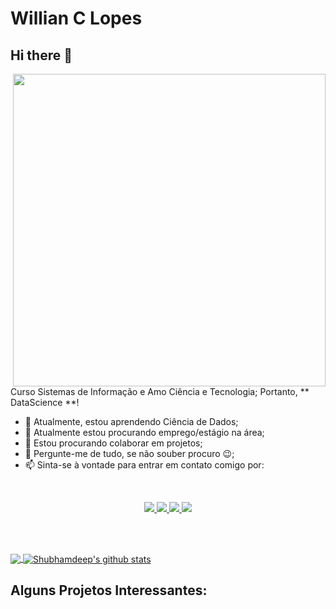 # Willian C Lopes

## Hi there 👋

<!--
**willianclopes/willianclopes** is a ✨ _special_ ✨ repository because its `README.md` (this file) appears on your GitHub profile.

Here are some ideas to get you started:

- 🔭 I’m currently working on ...
- 🌱 I’m currently learning ...
- 👯 I’m looking to collaborate on ...
- 🤔 I’m looking for help with ...
- 💬 Ask me about ...
- 📫 How to reach me: ...
- 😄 Pronouns: ...
- ⚡ Fun fact: ...
-->

<img src="https://media2.giphy.com/media/dWesBcTLavkZuG35MI/giphy.gif?cid=ecf05e47e8919723cba974ce3745352c73de740e04e7742f&rid=giphy.gif" min-width="500px" max-width="500px" width="500px" align="right">

<br>

<p>  
  
Curso Sistemas de Informação e Amo Ciência e Tecnologia; Portanto, ** DataScience **!

- 🌱 Atualmente, estou aprendendo Ciência de Dados;
- 🔭 Atualmente estou procurando emprego/estágio na área;
- 👯 Estou procurando colaborar em projetos;
- 💬 Pergunte-me de tudo, se não souber procuro 😉;
- 📫 Sinta-se à vontade para entrar em contato comigo por:

</p>

<br>

<p align="center"> 
  
  <a href="https://github.com/willianclopes" alt="GitHub">
    <img src="https://img.shields.io/badge/-GitHub-000?style=flat&logo=Github&logoColor=white" />
  </a>
    <a href="https://medium.com/@willclopes" alt="medium">
    <img src="https://img.shields.io/badge/-Medium-fff?style=flat&logo=Medium&logoColor=black" />
  </a>
  <a href="https://www.linkedin.com/in/willclopes/" alt="LinkedIn">
    <img src="https://img.shields.io/badge/-LinkedIn-blue?style=flat&logo=Linkedin&logoColor=white" />
  </a>
  <a href="https://mailto:willclopes@gmail.com">
   <img src="https://img.shields.io/badge/-Gmail-c14438?style=flat&logo=Gmail&logoColor=white" />
  </a>
  
</p>

<br><br>

<p>
<a href="https://github.com/willianclopes">
<img align="center" src="https://github-readme-stats.vercel.app/api/top-langs/?username=willianclopes&&langs_count=3&theme=tokyonight&hide_langs_below=1" />
</a>

<a href="https://github.com/willianclopes">
<img align="center" src="https://github-readme-stats.vercel.app/api?username=willianclopes&show_icons=true&theme=tokyonight&line_height=27" alt="Shubhamdeep's github stats"/>
</a>
</p>



## Alguns Projetos Interessantes:


<!--
* **Business opportunities with Airbnb data in San Francisco (USA):** [Link](https://github.com/diegopescoalcalde/portfolio/blob/master/English_San_Francisco_Airbnb_Data_Analysis.ipynb)
* **How the increase of killings by Police officers impacts violence rates in Rio de Janeiro:** [Link](https://github.com/diegopescoalcalde/portfolio/blob/master/How_the_increase_of_killings_by_Police_officers_impacts_violence_rates_in_Rio_de_Janeiro.ipynb)
* **Custom Dashboard to Monitor COVID-19:** [Link](https://github.com/diegopescoalcalde/portfolio/blob/master/Custom_Dashboard_to_Monitor_COVID_19.ipynb)
* **Credit Card Fraud Detection using Machine Learning Models:** [Link](https://github.com/diegopescoalcalde/portfolio/blob/master/Credit_Card_Fraud_Detection.ipynb)
---
-->
